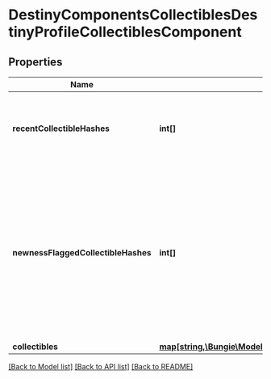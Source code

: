 # DestinyComponentsCollectiblesDestinyProfileCollectiblesComponent

## Properties
Name | Type | Description | Notes
------------ | ------------- | ------------- | -------------
**recentCollectibleHashes** | **int[]** | The list of collectibles determined by the game as having been \&quot;recently\&quot; acquired. | [optional] 
**newnessFlaggedCollectibleHashes** | **int[]** | The list of collectibles determined by the game as having been \&quot;recently\&quot; acquired.  The game client itself actually controls this data, so I personally question whether anyone will get much use out of this: because we can&#39;t edit this value through the API. But in case anyone finds it useful, here it is. | [optional] 
**collectibles** | [**map[string,\Bungie\Model\DestinyComponentsCollectiblesDestinyCollectibleComponent]**](DestinyComponentsCollectiblesDestinyCollectibleComponent.md) |  | [optional] 

[[Back to Model list]](../README.md#documentation-for-models) [[Back to API list]](../README.md#documentation-for-api-endpoints) [[Back to README]](../README.md)


